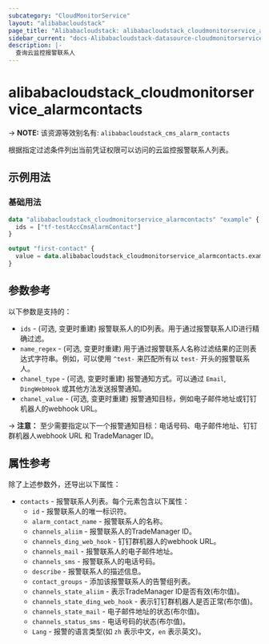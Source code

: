 ```yaml
---
subcategory: "CloudMonitorService"
layout: "alibabacloudstack"
page_title: "Alibabacloudstack: alibabacloudstack_cloudmonitorservice_alarmcontacts"
sidebar_current: "docs-Alibabacloudstack-datasource-cloudmonitorservice-alarmcontacts"
description: |- 
  查询云监控报警联系人
---
```


# alibabacloudstack_cloudmonitorservice_alarmcontacts
-> **NOTE:** 该资源等效别名有: `alibabacloudstack_cms_alarm_contacts`

根据指定过滤条件列出当前凭证权限可以访问的云监控报警联系人列表。

## 示例用法

### 基础用法

```terraform
data "alibabacloudstack_cloudmonitorservice_alarmcontacts" "example" {
  ids = ["tf-testAccCmsAlarmContact"]
}

output "first-contact" {
  value = data.alibabacloudstack_cloudmonitorservice_alarmcontacts.example.contacts[0]
}
```

## 参数参考

以下参数是支持的：

* `ids` - (可选, 变更时重建) 报警联系人的ID列表。用于通过报警联系人ID进行精确过滤。
* `name_regex` - (可选, 变更时重建) 用于通过报警联系人名称过滤结果的正则表达式字符串。例如，可以使用 `^test-` 来匹配所有以 `test-` 开头的报警联系人。
* `chanel_type` - (可选, 变更时重建) 报警通知方式。可以通过 `Email`, `DingWebHook` 或其他方法发送报警通知。
* `chanel_value` - (可选, 变更时重建) 报警通知目标，例如电子邮件地址或钉钉机器人的webhook URL。

-> **注意：** 至少需要指定以下一个报警通知目标：电话号码、电子邮件地址、钉钉群机器人webhook URL 和 TradeManager ID。

## 属性参考

除了上述参数外，还导出以下属性：

* `contacts` - 报警联系人列表。每个元素包含以下属性：
    * `id` - 报警联系人的唯一标识符。
    * `alarm_contact_name` - 报警联系人的名称。
    * `channels_aliim` - 报警联系人的TradeManager ID。
    * `channels_ding_web_hook` - 钉钉群机器人的webhook URL。
    * `channels_mail` - 报警联系人的电子邮件地址。
    * `channels_sms` - 报警联系人的电话号码。
    * `describe` - 报警联系人的描述信息。
    * `contact_groups` - 添加该报警联系人的告警组列表。
    * `channels_state_aliim` - 表示TradeManager ID是否有效(布尔值)。
    * `channels_state_ding_web_hook` - 表示钉钉群机器人是否正常(布尔值)。
    * `channels_state_mail` - 电子邮件地址的状态(布尔值)。
    * `channels_status_sms` - 电话号码的状态(布尔值)。
    * `Lang` - 报警的语言类型(如 `zh` 表示中文，`en` 表示英文)。